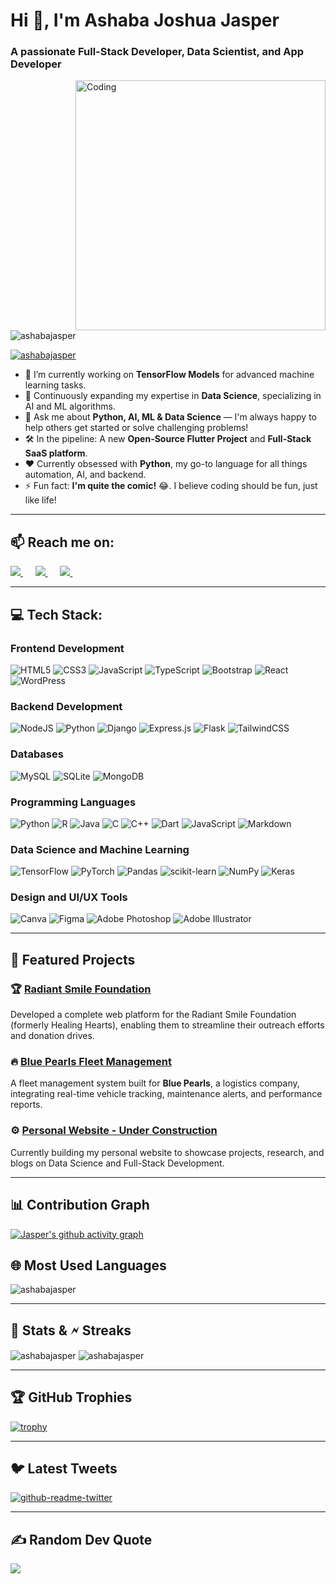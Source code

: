 # Hi 👋, I'm Ashaba Joshua Jasper
          
### A passionate Full-Stack Developer, Data Scientist, and App Developer
          
<img align="right" alt="Coding" width="400" src="https://camo.githubusercontent.com/8189e5e3e5c0848ed6d22ea591e0cf962323ec716135617e1a3e25aae9cfe71d/68747470733a2f2f74656368737461636b2d67656e657261746f722e76657263656c2e6170702f707974686f6e2d69636f6e2e737667" />
      
<p align="left"> 
  <img src="https://komarev.com/ghpvc/?username=AshabaJasper&label=Profile%20views&color=0e75b6&style=flat" alt="ashabajasper" /> 
</p>
 
<p align="left"> 
  <a href="https://twitter.com/ashaba_jasper" target="_blank">
    <img src="https://img.shields.io/twitter/follow/ashaba_jasper?logo=twitter&style=for-the-badge" alt="ashabajasper" />
  </a> 
</p>
 
- 🔭 I’m currently working on **TensorFlow Models** for advanced machine learning tasks.
- 🌱 Continuously expanding my expertise in **Data Science**, specializing in AI and ML algorithms.
- 💬 Ask me about **Python, AI, ML & Data Science** — I'm always happy to help others get started or solve challenging problems!
- 🛠️ In the pipeline: A new **Open-Source Flutter Project** and **Full-Stack SaaS platform**.
- ❤️ Currently obsessed with **Python**, my go-to language for all things automation, AI, and backend.
- ⚡ Fun fact: **I'm quite the comic!** 😂. I believe coding should be fun, just like life!

---

<h2 align="left">📫 Reach me on:</h2>
<p align="left">
   <a target="_blank" href="https://www.linkedin.com/in/ashaba-jasper-29621b241/">
     <img src="https://img.shields.io/badge/linkedin-%230077B5.svg?&style=for-the-badge&logo=linkedin&logoColor=white" />
   </a>&nbsp;&nbsp;&nbsp;&nbsp;
   <a target="_blank" href="https://twitter.com/ashaba_jasper">
     <img src="https://img.shields.io/badge/twitter-%231DA1F2.svg?&style=for-the-badge&logo=twitter&logoColor=white" />
   </a>&nbsp;&nbsp;&nbsp;&nbsp;
   <a href="mailto:ashabajasper@gmail.com?subject=Hello%20Ashaba,%20From%20Github">
     <img src="https://img.shields.io/badge/gmail-%23D14836.svg?&style=for-the-badge&logo=gmail&logoColor=white" />
   </a>&nbsp;&nbsp;&nbsp;&nbsp;
</p>

---

## 💻 Tech Stack:

### Frontend Development
![HTML5](https://img.shields.io/badge/html5-%23E34F26.svg?style=for-the-badge&logo=html5&logoColor=white)
![CSS3](https://img.shields.io/badge/css3-%231572B6.svg?style=for-the-badge&logo=css3&logoColor=white)
![JavaScript](https://img.shields.io/badge/javascript-%23323330.svg?style=for-the-badge&logo=javascript&logoColor=%23F7DF1E)
![TypeScript](https://img.shields.io/badge/typescript-%23007ACC.svg?style=for-the-badge&logo=typescript&logoColor=white)
![Bootstrap](https://img.shields.io/badge/bootstrap-%23563D7C.svg?style=for-the-badge&logo=bootstrap&logoColor=white)
![React](https://img.shields.io/badge/react-%2320232a.svg?style=for-the-badge&logo=react&logoColor=%2361DAFB)
![WordPress](https://img.shields.io/badge/WordPress-%23117AC9.svg?style=for-the-badge&logo=WordPress&logoColor=white)

### Backend Development
![NodeJS](https://img.shields.io/badge/node.js-6DA55F?style=for-the-badge&logo=node.js&logoColor=white)
![Python](https://img.shields.io/badge/python-3670A0?style=for-the-badge&logo=python&logoColor=ffdd54)
![Django](https://img.shields.io/badge/django-%23092E20.svg?style=for-the-badge&logo=django&logoColor=white)
![Express.js](https://img.shields.io/badge/express.js-%23404d59.svg?style=for-the-badge&logo=express&logoColor=%2361DAFB)
![Flask](https://img.shields.io/badge/flask-%23000.svg?style=for-the-badge&logo=flask&logoColor=white)
![TailwindCSS](https://img.shields.io/badge/tailwindcss-%2338B2AC.svg?style=for-the-badge&logo=tailwind-css&logoColor=white)

### Databases
![MySQL](https://img.shields.io/badge/mysql-%2300f.svg?style=for-the-badge&logo=mysql&logoColor=white)
![SQLite](https://img.shields.io/badge/sqlite-%2307405e.svg?style=for-the-badge&logo=sqlite&logoColor=white)
![MongoDB](https://img.shields.io/badge/MongoDB-%234ea94b.svg?style=for-the-badge&logo=mongodb&logoColor=white)

### Programming Languages
![Python](https://img.shields.io/badge/python-3670A0?style=for-the-badge&logo=python&logoColor=ffdd54)
![R](https://img.shields.io/badge/r-%23276DC3.svg?style=for-the-badge&logo=r&logoColor=white)
![Java](https://img.shields.io/badge/java-%23ED8B00.svg?style=for-the-badge&logo=java&logoColor=white)
![C](https://img.shields.io/badge/c-%2300599C.svg?style=for-the-badge&logo=c&logoColor=white)
![C++](https://img.shields.io/badge/c++-%2300599C.svg?style=for-the-badge&logo=c%2B%2B&logoColor=white)
![Dart](https://img.shields.io/badge/dart-%230175C2.svg?style=for-the-badge&logo=dart&logoColor=white)
![JavaScript](https://img.shields.io/badge/javascript-%23323330.svg?style=for-the-badge&logo=javascript&logoColor=%23F7DF1E)
![Markdown](https://img.shields.io/badge/markdown-%23000000.svg?style=for-the-badge&logo=markdown&logoColor=white)

### Data Science and Machine Learning
![TensorFlow](https://img.shields.io/badge/TensorFlow-%23FF6F00.svg?style=for-the-badge&logo=TensorFlow&logoColor=white)
![PyTorch](https://img.shields.io/badge/PyTorch-%23EE4C2C.svg?style=for-the-badge&logo=PyTorch&logoColor=white)
![Pandas](https://img.shields.io/badge/pandas-%23150458.svg?style=for-the-badge&logo=pandas&logoColor=white)
![scikit-learn](https://img.shields.io/badge/scikit--learn-%23F7931E.svg?style=for-the-badge&logo=scikit-learn&logoColor=white)
![NumPy](https://img.shields.io/badge/numpy-%23013243.svg?style=for-the-badge&logo=numpy&logoColor=white)
![Keras](https://img.shields.io/badge/Keras-%23D00000.svg?style=for-the-badge&logo=Keras&logoColor=white)

### Design and UI/UX Tools
![Canva](https://img.shields.io/badge/Canva-%2300C4CC.svg?style=for-the-badge&logo=Canva&logoColor=white)
![Figma](https://img.shields.io/badge/figma-%23F24E1E.svg?style=for-the-badge&logo=figma&logoColor=white)
![Adobe Photoshop](https://img.shields.io/badge/adobephotoshop-%2331A8FF.svg?style=for-the-badge&logo=adobephotoshop&logoColor=white)
![Adobe Illustrator](https://img.shields.io/badge/adobe%20illustrator-%23FF9A00.svg?style=for-the-badge&logo=adobe%20illustrator&logoColor=white)

---

## 🚀 Featured Projects

### 🏆 [Radiant Smile Foundation](https://github.com/AshabaJasper/RadiantSmileFoundation)
Developed a complete web platform for the Radiant Smile Foundation (formerly Healing Hearts), enabling them to streamline their outreach efforts and donation drives.

### 🔥 [Blue Pearls Fleet Management](https://github.com/AshabaJasper/BluePearlsFleet)
A fleet management system built for **Blue Pearls**, a logistics company, integrating real-time vehicle tracking, maintenance alerts, and performance reports.

### ⚙️ [Personal Website - Under Construction](https://github.com/AshabaJasper/PersonalSite)
Currently building my personal website to showcase projects, research, and blogs on Data Science and Full-Stack Development.

---

## 📊 Contribution Graph

[![Jasper's github activity graph](https://github-readme-activity-graph.vercel.app/graph?username=AshabaJasper&theme=xcode)](https://github.com/AshabaJasper/github-readme-activity-graph)

## 🌐 Most Used Languages

<p><img align="center" src="https://github-readme-stats.vercel.app/api/top-langs?username=AshabaJasper&show_icons=true&locale=en&layout=compact&theme=tokyonight" alt="ashabajasper" /></p>
  
---

## 📗 Stats & 🗲 Streaks

<p><img align="center" src="https://github-readme-stats.vercel.app/api?username=AshabaJasper&show_icons=true&locale=en&theme=tokyonight" alt="ashabajasper" /> 
<img align="center" src="https://github-readme-streak-stats.herokuapp.com/?user=AshabaJasper&&theme=tokyonight" alt="ashabajasper" /></p>

---

## 🏆 GitHub Trophies

[![trophy](https://github-profile-trophy.vercel.app/?username=AshabaJasper&row=1&theme=tokyonight)](https://github.com/AshabaJasper/github-profile-trophy)

---

## 🐦 Latest Tweets

[![github-readme-twitter](https://github-readme-twitter.gazf.vercel.app/api?id=ashaba_jasper&layout=wide)](https://twitter.com/ashaba_jasper)

---

## ✍️ Random Dev Quote

![](https://quotes-github-readme.vercel.app/api?type=horizontal&theme=radical)
